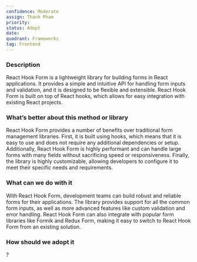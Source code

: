 ```yaml
---
confidence: Moderate
assign: Thanh Pham
priority: 
status: Adopt
date: 
quadrant: Frameworks
tag: Frontend
---
```


<!-- table_of_contents 9125ee95-d226-4da8-bf73-a0775b4a15d4 -->

### Description

React Hook Form is a lightweight library for building forms in React applications. It provides a simple and intuitive API for handling form inputs and validation, and it is designed to be flexible and extensible. React Hook Form is built on top of React hooks, which allows for easy integration with existing React projects.

### What’s better about this method or library

React Hook Form provides a number of benefits over traditional form management libraries. First, it is built using hooks, which means that it is easy to use and does not require any additional dependencies or setup. Additionally, React Hook Form is highly performant and can handle large forms with many fields without sacrificing speed or responsiveness. Finally, the library is highly customizable, allowing developers to configure it to meet their specific needs and requirements.

### What can we do with it

With React Hook Form, development teams can build robust and reliable forms for their applications. The library provides support for all the common form inputs, as well as more advanced features like custom validation and error handling. React Hook Form can also integrate with popular form libraries like Formik and Redux Form, making it easy to switch to React Hook Form from an existing solution.

### How should we adopt it

?

<!-- child_database aceb5300-2763-4896-9dea-f2bbf9c705a8 -->
